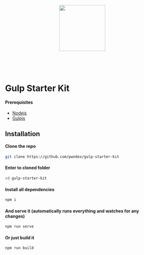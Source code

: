 <br>
<br>
<p align="center">
  <img width="150" src="https://user-images.githubusercontent.com/65390434/96335689-c833b180-1093-11eb-8e19-37ee93ef4389.png" />
</p>
<br>
<br>
<br>

# Gulp Starter Kit
#### Prerequisites

- [Nodejs](https://nodejs.org/en/)
- [Gulpjs](https://gulpjs.com/)

## Installation

#### Clone the repo
```sh
git clone https://github.com/pwndex/gulp-starter-kit
```

#### Enter to cloned folder
```sh
cd gulp-starter-kit
```

#### Install all dependencies
```sh
npm i
```

#### And serve it (automatically runs everything and watches for any changes)
```sh
npm run serve
```

#### Or just build it
```sh
npm run build
```
